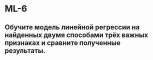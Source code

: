 # ML-6
## Обучите модель линейной регрессии на найденных двумя способами трёх важных признаках и сравните полученные результаты.
